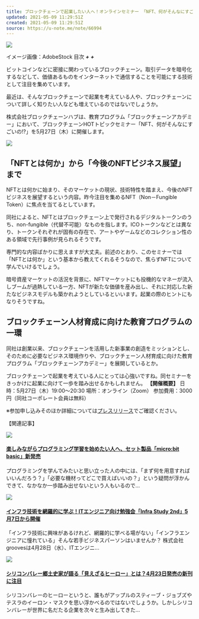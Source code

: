```yaml
---
title: ブロックチェーンで起業したい人へ！オンラインセミナー 「NFT、何がそんなにすごいの！？」5月27日開催へ
updated: 2021-05-09 11:29:51Z
created: 2021-05-09 11:29:51Z
source: https://u-note.me/note/66994
---
```


![](https://u-note.me/wp-content/images/uploads/2021/05/media_230cc0fc30d212f7c86f2a11f7ee73b7f1bb7fad.jpeg)

イメージ画像：AdobeStock
目次
***+***
***+***

ビットコインなどに密接に関わっているブロックチェーン。取引データを暗号化するなどして、価値あるものをインターネットで通信することを可能にする技術として注目を集めています。

最近は、そんなブロックチェーンで起業を考えている人や、ブロックチェーンについて詳しく知りたい人なども増えているのではないでしょうか。

株式会社ブロックチェーンハブは、教育プログラム「ブロックチェーンアカデミー」において、ブロックチェーンHOTトピックセミナー「NFT、何がそんなにすごいの!?」を5月27日（木）に開催します。

![](https://u-note.me/wp-content/images/uploads/2021/05/media_23489ba5a45a985fe87ab5e147f026d065d307e8.jpg)

## 「NFTとは何か」から「今後のNFTビジネス展望」まで

NFTとは何かに始まり、そのマーケットの現状、技術特性を踏まえ、今後のNFTビジネスを展望するという内容。昨今注目を集めるNFT（Non－Fungible Token）に焦点を当てるとしています。

同社によると、NFTとはブロックチェーン上で発行されるデジタルトークンのうち、non-fungible（代替不可能）なものを指します。ICOトークンなどとは異なり、トークンそれぞれが固有の存在で、アートやゲームなどのコレクション性のある領域で先行事例が見られるそうです。

専門的な内容ばかりに思えますが大丈夫。前述のとおり、このセミナーでは「NFTとは何か」という基本から教えてくれるそうなので、焦らずNFTについて学んでいけるでしょう。

暗号資産マーケットの活況を背景に、NFTマーケットにも投機的なマネーが流入しブームが過熱している一方、NFTが新たな価値を産み出し、それに対応した新たなビジネスモデルも築かれようとしているといいます。起業の際のヒントにもなりそうですね。

## ブロックチェーン人材育成に向けた教育プログラムの一環

同社は創業以来、ブロックチェーンを活用した新事業の創造をミッションとし、そのために必要なビジネス環境作りや、ブロックチェーン人材育成に向けた教育プログラム「ブロックチェーンアカデミー」を展開しているとか。

ブロックチェーンで起業を考えている人にとっては心強いですね。同セミナーをきっかけに起業に向けて一歩を踏み出せるかもしれません。
**【開催概要】**
日時：5月27日（木）19:00～20:30
場所：オンライン（Zoom）
参加費用：3000円（同社コーポレート会員は無料）

※参加申し込みそのほか詳細については[プレスリリース](https://prtimes.jp/main/html/rd/p/000000042.000023933.html)でご確認ください。

【関連記事】

[![](https://u-note.me/wp-content/images/uploads/2021/04/media_a5f7c0b7a5a90169fd4ea6c48edaf7a953ec052a.jpg)](https://u-note.me/note/66966)

#### [楽しみながらプログラミング学習を始めたい人へ、セット製品「micro:bit basic」新発売](https://u-note.me/note/66966)

プログラミングを学んでみたいと思い立った人の中には、「まず何を用意すればいいんだろう？」「必要な機材ってどこで買えばいいの？」という疑問が浮かんできて、なかなか一歩踏み出せないという人もいるので...

[![](https://u-note.me/wp-content/images/uploads/2021/04/media_57bdfe3134a3035d4bf11265e3026446333e3a97.jpg)](https://u-note.me/note/66969)

#### [インフラ技術を網羅的に学ぶ！ITエンジニア向け勉強会「Infra Study 2nd」5月7日から開催](https://u-note.me/note/66969)

「インフラ技術に興味があるけれど、網羅的に学べる場がない」「インフラエンジニアに憧れている」そんな若手ビジネスパーソンはいませんか？株式会社groovesは4月28日（水）、ITエンジニ...

[![](https://u-note.me/wp-content/images/uploads/2021/04/media_f1159ac6d774bc29c12f6151c4a7118fae7f0669.jpg)](https://u-note.me/note/66921)

#### [シリコンバレー郷土史家が語る「見えざるヒーロー」とは？4月23日発売の新刊に注目](https://u-note.me/note/66921)

シリコンバレーのヒーローというと、誰もがアップルのスティーブ・ジョブズやテスラのイーロン・マスクを思い浮かべるのではないでしょうか。しかしシリコンバレーが世界に名だたる企業を次々と生み出してきた...
